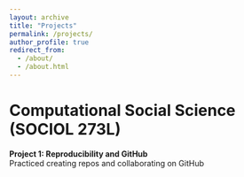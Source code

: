 ```yaml
---
layout: archive
title: "Projects"
permalink: /projects/
author_profile: true
redirect_from: 
  - /about/
  - /about.html
---
```


# Computational Social Science (SOCIOL 273L)
**Project 1: Reproducibility and GitHub**  
Practiced creating repos and collaborating on GitHub 
